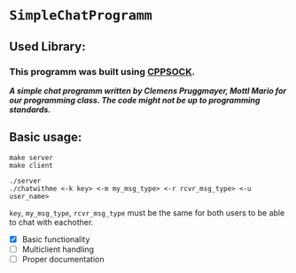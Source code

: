 # `SimpleChatProgramm`

## Used Library:
 ### This programm was built using [CPPSOCK](https://github.com/PrugClem/cppsock).

***A simple chat programm written by Clemens Pruggmayer, Mottl Mario for our programming class.
The code might not be up to programming standards.***

## Basic usage:
```
make server
make client

./server
./chatwithme <-k key> <-m my_msg_type> <-r rcvr_msg_type> <-u user_name>

```
`key`, `my_msg_type`, `rcvr_msg_type` must be the same for both users to be able to chat with eachother.

- [x] Basic functionality
- [ ] Multiclient handling
- [ ] Proper documentation
